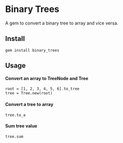 # Binary Trees

A gem to convert a binary tree to array and vice versa.

## Install
```
gem install binary_trees
```

## Usage

#### Convert an array to TreeNode and Tree
```
root = [1, 2, 3, 4, 5, 6].to_tree
tree = Tree.new(root)
```

#### Convert a tree to array
```
tree.to_a
```
#### Sum tree value
```
tree.sum
```
